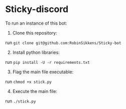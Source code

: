 # Sticky-discord

To run an instance of this bot:

1. Clone this repository:

run `git clone git@github.com:RobinSikkens/Sticky-bot`

2. Install python libraries:

run `pip install -U -r requirements.txt`

3. Flag the main file executable:

run `chmod +x stick.py`

4. Execute the main file:

run `./stick.py`
